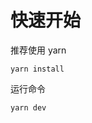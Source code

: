 <!-- 一个开箱即用，快速搭建大型应用的 Vue3 + Vite4.0 + TypeScript+...模板框架。集成了各类插件，并进行了模块化和按需加载的优化，可以放心使用。 [文档](https://tobe-fe-dalao.github.io/fast-vue3-site/) -->


# 快速开始

推荐使用 yarn

```shell
yarn install
```

运行命令

```shell
yarn dev
```

